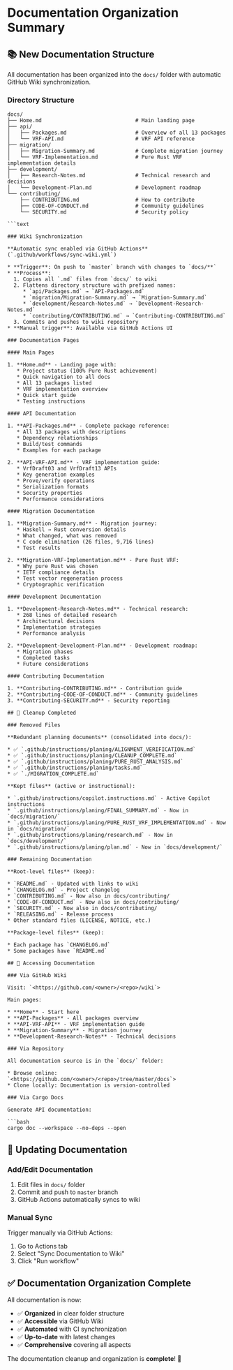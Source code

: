 # Documentation Organization Summary

## 📚 New Documentation Structure

All documentation has been organized into the `docs/` folder with automatic GitHub Wiki synchronization.

### Directory Structure

```text
docs/
├── Home.md                              # Main landing page
├── api/
│   ├── Packages.md                      # Overview of all 13 packages
│   └── VRF-API.md                       # VRF API reference
├── migration/
│   ├── Migration-Summary.md             # Complete migration journey
│   └── VRF-Implementation.md            # Pure Rust VRF implementation details
├── development/
│   ├── Research-Notes.md                # Technical research and decisions
│   └── Development-Plan.md              # Development roadmap
└── contributing/
    ├── CONTRIBUTING.md                  # How to contribute
    ├── CODE-OF-CONDUCT.md               # Community guidelines
    └── SECURITY.md                      # Security policy

```text

### Wiki Synchronization

**Automatic sync enabled via GitHub Actions** (`.github/workflows/sync-wiki.yml`)

* **Trigger**: On push to `master` branch with changes to `docs/**`
* **Process**:
  1. Copies all `.md` files from `docs/` to wiki
  2. Flattens directory structure with prefixed names:
     * `api/Packages.md` → `API-Packages.md`
     * `migration/Migration-Summary.md` → `Migration-Summary.md`
     * `development/Research-Notes.md` → `Development-Research-Notes.md`
     * `contributing/CONTRIBUTING.md` → `Contributing-CONTRIBUTING.md`
  3. Commits and pushes to wiki repository
* **Manual trigger**: Available via GitHub Actions UI

### Documentation Pages

#### Main Pages

1. **Home.md** - Landing page with:
   * Project status (100% Pure Rust achievement)
   * Quick navigation to all docs
   * All 13 packages listed
   * VRF implementation overview
   * Quick start guide
   * Testing instructions

#### API Documentation

1. **API-Packages.md** - Complete package reference:
   * All 13 packages with descriptions
   * Dependency relationships
   * Build/test commands
   * Examples for each package

2. **API-VRF-API.md** - VRF implementation guide:
   * VrfDraft03 and VrfDraft13 APIs
   * Key generation examples
   * Prove/verify operations
   * Serialization formats
   * Security properties
   * Performance considerations

#### Migration Documentation

1. **Migration-Summary.md** - Migration journey:
   * Haskell → Rust conversion details
   * What changed, what was removed
   * C code elimination (26 files, 9,716 lines)
   * Test results

2. **Migration-VRF-Implementation.md** - Pure Rust VRF:
   * Why pure Rust was chosen
   * IETF compliance details
   * Test vector regeneration process
   * Cryptographic verification

#### Development Documentation

1. **Development-Research-Notes.md** - Technical research:
   * 268 lines of detailed research
   * Architectural decisions
   * Implementation strategies
   * Performance analysis

2. **Development-Development-Plan.md** - Development roadmap:
   * Migration phases
   * Completed tasks
   * Future considerations

#### Contributing Documentation

1. **Contributing-CONTRIBUTING.md** - Contribution guide
2. **Contributing-CODE-OF-CONDUCT.md** - Community guidelines
3. **Contributing-SECURITY.md** - Security reporting

## 🧹 Cleanup Completed

### Removed Files

**Redundant planning documents** (consolidated into docs/):

* ✅ `.github/instructions/planing/ALIGNMENT_VERIFICATION.md`
* ✅ `.github/instructions/planing/CLEANUP_COMPLETE.md`
* ✅ `.github/instructions/planing/PURE_RUST_ANALYSIS.md`
* ✅ `.github/instructions/planing/tasks.md`
* ✅ `./MIGRATION_COMPLETE.md`

**Kept files** (active or instructional):

* `.github/instructions/copilot.instructions.md` - Active Copilot instructions
* `.github/instructions/planing/FINAL_SUMMARY.md` - Now in `docs/migration/`
* `.github/instructions/planing/PURE_RUST_VRF_IMPLEMENTATION.md` - Now in `docs/migration/`
* `.github/instructions/planing/research.md` - Now in `docs/development/`
* `.github/instructions/planing/plan.md` - Now in `docs/development/`

### Remaining Documentation

**Root-level files** (keep):

* `README.md` - Updated with links to wiki
* `CHANGELOG.md` - Project changelog
* `CONTRIBUTING.md` - Now also in docs/contributing/
* `CODE-OF-CONDUCT.md` - Now also in docs/contributing/
* `SECURITY.md` - Now also in docs/contributing/
* `RELEASING.md` - Release process
* Other standard files (LICENSE, NOTICE, etc.)

**Package-level files** (keep):

* Each package has `CHANGELOG.md`
* Some packages have `README.md`

## 📖 Accessing Documentation

### Via GitHub Wiki

Visit: `<https://github.com/<owner>/<repo>/wiki`>

Main pages:

* **Home** - Start here
* **API-Packages** - All packages overview
* **API-VRF-API** - VRF implementation guide
* **Migration-Summary** - Migration journey
* **Development-Research-Notes** - Technical decisions

### Via Repository

All documentation source is in the `docs/` folder:

* Browse online: `<https://github.com/<owner>/<repo>/tree/master/docs`>
* Clone locally: Documentation is version-controlled

### Via Cargo Docs

Generate API documentation:

```bash
cargo doc --workspace --no-deps --open

```

## 🔄 Updating Documentation

### Add/Edit Documentation

1. Edit files in `docs/` folder
2. Commit and push to `master` branch
3. GitHub Actions automatically syncs to wiki

### Manual Sync

Trigger manually via GitHub Actions:

1. Go to Actions tab
2. Select "Sync Documentation to Wiki"
3. Click "Run workflow"

## ✅ Documentation Organization Complete

All documentation is now:

* ✅ **Organized** in clear folder structure
* ✅ **Accessible** via GitHub Wiki
* ✅ **Automated** with CI synchronization
* ✅ **Up-to-date** with latest changes
* ✅ **Comprehensive** covering all aspects

The documentation cleanup and organization is **complete**! 🎉
